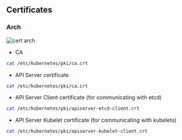 ## Certificates

### Arch

![cert arch](https://www.dbi-services.com/blog/wp-content/uploads/sites/2/2023/06/certificates-1024x576.png)

* CA 

```bash
cat /etc/kubernetes/pki/ca.crt
```

* API Server certificate
```bash
cat /etc/kubernetes/pki/ca.crt
```

* API Server Client certificate (for communicating with etcd)
```bash
cat /etc/kubernetes/pki/apiserver-etcd-client.crt
```

* API Server Kubelet certificate (for communicating with kubelets)

```bash
cat /etc/kubernetes/pki/apiserver-kubelet-client.crt
```
